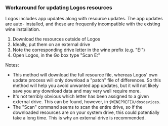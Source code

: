 ### Workaround for updating Logos resources
Logos includes app updates along with resource updates. The app updates are auto-
installed, and these are frequently incompatible with the existing wine
installation.

1. Download the resources outside of Logos
1. Ideally, put them on an external drive
1. Note the corresponding drive letter in the wine prefix (e.g. "E:")
1. Open Logos, in the Go box type "Scan E:"

Notes:
- This method will download the full resource file, whereas Logos' own
  update process will only download a "patch" file of differences. So this
  method will help you avoid unwanted app updates, but it will not
  likely save you any download data and may very well require more.
- It's not terribly obvious which letter has been assigned to a given external
  drive. This can be found, however, in `$WINEPREFIX/dosdevices`.
- The "Scan" command seems to scan the entire drive, so if the downloaded
  resources are on your system drive, this could potentially take a long time.
  This is why an external drive is recommended.
